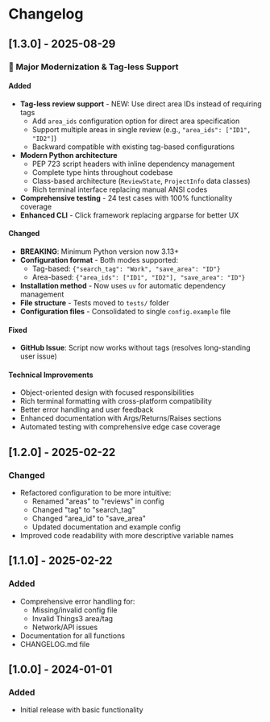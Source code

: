 # Changelog

## [1.3.0] - 2025-08-29
### 🚀 Major Modernization & Tag-less Support

#### Added
- **Tag-less review support** - NEW: Use direct area IDs instead of requiring tags
  - Add `area_ids` configuration option for direct area specification
  - Support multiple areas in single review (e.g., `"area_ids": ["ID1", "ID2"]`)
  - Backward compatible with existing tag-based configurations
- **Modern Python architecture**
  - PEP 723 script headers with inline dependency management
  - Complete type hints throughout codebase
  - Class-based architecture (`ReviewState`, `ProjectInfo` data classes)
  - Rich terminal interface replacing manual ANSI codes
- **Comprehensive testing** - 24 test cases with 100% functionality coverage
- **Enhanced CLI** - Click framework replacing argparse for better UX

#### Changed
- **BREAKING**: Minimum Python version now 3.13+
- **Configuration format** - Both modes supported:
  - Tag-based: `{"search_tag": "Work", "save_area": "ID"}`
  - Area-based: `{"area_ids": ["ID1", "ID2"], "save_area": "ID"}`
- **Installation method** - Now uses `uv` for automatic dependency management
- **File structure** - Tests moved to `tests/` folder
- **Configuration files** - Consolidated to single `config.example` file

#### Fixed
- **GitHub Issue**: Script now works without tags (resolves long-standing user issue)

#### Technical Improvements
- Object-oriented design with focused responsibilities
- Rich terminal formatting with cross-platform compatibility
- Better error handling and user feedback
- Enhanced documentation with Args/Returns/Raises sections
- Automated testing with comprehensive edge case coverage

## [1.2.0] - 2025-02-22
### Changed
- Refactored configuration to be more intuitive:
  - Renamed "areas" to "reviews" in config
  - Changed "tag" to "search_tag"
  - Changed "area_id" to "save_area"
  - Updated documentation and example config
- Improved code readability with more descriptive variable names

## [1.1.0] - 2025-02-22
### Added
- Comprehensive error handling for:
  - Missing/invalid config file
  - Invalid Things3 area/tag
  - Network/API issues
- Documentation for all functions
- CHANGELOG.md file

## [1.0.0] - 2024-01-01
### Added
- Initial release with basic functionality
